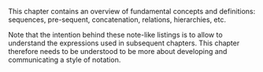 
This chapter contains an overview of fundamental concepts and definitions:
sequences, pre-sequent, concatenation, relations, hierarchies, etc.

Note that the intention behind these note-like listings is to allow to
understand the expressions used in subsequent chapters. This chapter therefore
needs to be understood to be more about developing and communicating a style of
notation.
